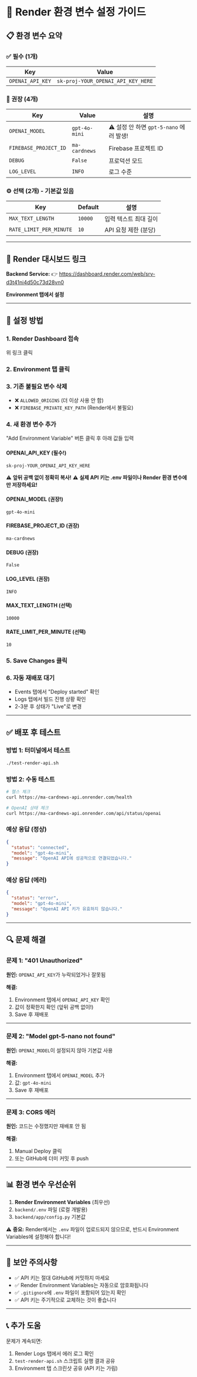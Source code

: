 # 🚀 Render 환경 변수 설정 가이드

## 📋 환경 변수 요약

### ✅ 필수 (1개)
| Key | Value |
|-----|-------|
| `OPENAI_API_KEY` | `sk-proj-YOUR_OPENAI_API_KEY_HERE` |

### 🎨 권장 (4개)
| Key | Value | 설명 |
|-----|-------|------|
| `OPENAI_MODEL` | `gpt-4o-mini` | ⚠️ 설정 안 하면 `gpt-5-nano` 에러 발생! |
| `FIREBASE_PROJECT_ID` | `ma-cardnews` | Firebase 프로젝트 ID |
| `DEBUG` | `False` | 프로덕션 모드 |
| `LOG_LEVEL` | `INFO` | 로그 수준 |

### ⚙️ 선택 (2개) - 기본값 있음
| Key | Default | 설명 |
|-----|---------|------|
| `MAX_TEXT_LENGTH` | `10000` | 입력 텍스트 최대 길이 |
| `RATE_LIMIT_PER_MINUTE` | `10` | API 요청 제한 (분당) |

---

## 🔗 Render 대시보드 링크

**Backend Service:**
👉 https://dashboard.render.com/web/srv-d3t41ni4d50c73d28vn0

**Environment 탭에서 설정**

---

## 📝 설정 방법

### 1. Render Dashboard 접속
위 링크 클릭

### 2. Environment 탭 클릭

### 3. 기존 불필요 변수 삭제
- ❌ `ALLOWED_ORIGINS` (더 이상 사용 안 함)
- ❌ `FIREBASE_PRIVATE_KEY_PATH` (Render에서 불필요)

### 4. 새 환경 변수 추가
"Add Environment Variable" 버튼 클릭 후 아래 값들 입력

#### OPENAI_API_KEY (필수!)
```
sk-proj-YOUR_OPENAI_API_KEY_HERE
```
⚠️ **앞뒤 공백 없이 정확히 복사!**
⚠️ **실제 API 키는 .env 파일이나 Render 환경 변수에만 저장하세요!**

#### OPENAI_MODEL (권장!)
```
gpt-4o-mini
```

#### FIREBASE_PROJECT_ID (권장)
```
ma-cardnews
```

#### DEBUG (권장)
```
False
```

#### LOG_LEVEL (권장)
```
INFO
```

#### MAX_TEXT_LENGTH (선택)
```
10000
```

#### RATE_LIMIT_PER_MINUTE (선택)
```
10
```

### 5. Save Changes 클릭

### 6. 자동 재배포 대기
- Events 탭에서 "Deploy started" 확인
- Logs 탭에서 빌드 진행 상황 확인
- 2-3분 후 상태가 "Live"로 변경

---

## ✅ 배포 후 테스트

### 방법 1: 터미널에서 테스트
```bash
./test-render-api.sh
```

### 방법 2: 수동 테스트
```bash
# 헬스 체크
curl https://ma-cardnews-api.onrender.com/health

# OpenAI 상태 체크
curl https://ma-cardnews-api.onrender.com/api/status/openai
```

### 예상 응답 (정상)
```json
{
  "status": "connected",
  "model": "gpt-4o-mini",
  "message": "OpenAI API에 성공적으로 연결되었습니다."
}
```

### 예상 응답 (에러)
```json
{
  "status": "error",
  "model": "gpt-4o-mini",
  "message": "OpenAI API 키가 유효하지 않습니다."
}
```

---

## 🔍 문제 해결

### 문제 1: "401 Unauthorized"
**원인:** `OPENAI_API_KEY`가 누락되었거나 잘못됨

**해결:**
1. Environment 탭에서 `OPENAI_API_KEY` 확인
2. 값이 정확한지 확인 (앞뒤 공백 없이!)
3. Save 후 재배포

---

### 문제 2: "Model gpt-5-nano not found"
**원인:** `OPENAI_MODEL`이 설정되지 않아 기본값 사용

**해결:**
1. Environment 탭에서 `OPENAI_MODEL` 추가
2. 값: `gpt-4o-mini`
3. Save 후 재배포

---

### 문제 3: CORS 에러
**원인:** 코드는 수정했지만 재배포 안 됨

**해결:**
1. Manual Deploy 클릭
2. 또는 GitHub에 더미 커밋 후 push

---

## 📊 환경 변수 우선순위

1. **Render Environment Variables** (최우선)
2. `backend/.env` 파일 (로컬 개발용)
3. `backend/app/config.py` 기본값

⚠️ **중요:** Render에서는 `.env` 파일이 업로드되지 않으므로, 반드시 Environment Variables에 설정해야 합니다!

---

## 🔐 보안 주의사항

- ✅ API 키는 절대 GitHub에 커밋하지 마세요
- ✅ Render Environment Variables는 자동으로 암호화됩니다
- ✅ `.gitignore`에 `.env` 파일이 포함되어 있는지 확인
- ✅ API 키는 주기적으로 교체하는 것이 좋습니다

---

## 📞 추가 도움

문제가 계속되면:
1. Render Logs 탭에서 에러 로그 확인
2. `test-render-api.sh` 스크립트 실행 결과 공유
3. Environment 탭 스크린샷 공유 (API 키는 가림)

